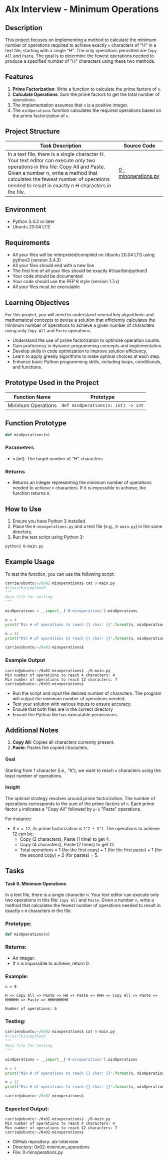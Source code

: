 # Alx Interview - Minimum Operations

## Description

This project focuses on implementing a method to calculate the minimum number of operations required to achieve exactly `n` characters of "H" in a text file, starting with a single "H". The only operations permitted are `Copy All` and `Paste`. The goal is to determine the fewest operations needed to produce a specified number of "H" characters using these two methods.

## Features
1. **Prime Factorization**: Write a function to calculate the prime factors of `n`.
2. **Calculate Operations**: Sum the prime factors to get the total number of operations.
3. The implementation assumes that `n` is a positive integer.
4. The `minOperations` function calculates the required operations based on the prime factorization of `n`.

## Project Structure

| Task Description | Source Code |
|------------------|-------------|
| In a text file, there is a single character H. Your text editor can execute only two operations in this file: Copy All and Paste. Given a number n, write a method that calculates the fewest number of operations needed to result in exactly n H characters in the file. | [0-minoperations.py](0-minoperations.py) |

## Environment
- Python 3.4.3 or later
- Ubuntu 20.04 LTS

## Requirements
- All your files will be interpreted/compiled on Ubuntu 20.04 LTS using python3 (version 3.4.3)
- All your files should end with a new line
- The first line of all your files should be exactly #!/usr/bin/python3
- Your code should be documented
- Your code should use the PEP 8 style (version 1.7.x)
- All your files must be executable

## Learning Objectives
For this project, you will need to understand several key algorithmic and mathematical concepts to devise a solution that efficiently calculates the minimum number of operations to achieve a given number of characters using only `Copy All` and `Paste` operations. 
- Understand the use of prime factorization to optimize operation counts.
- Gain proficiency in dynamic programming concepts and implementation.
- Develop skills in code optimization to improve solution efficiency.
- Learn to apply greedy algorithms to make optimal choices at each step.
- Enhance basic Python programming skills, including loops, conditionals, and functions.

## Prototype Used in the Project
| Function Name     | Prototype                             |
|-------------------|---------------------------------------|
| Minimum Operations | `def minOperations(n: int) -> int`   |

## Function Prototype
```python
def minOperations(n)
```

### Parameters
- `n` (int): The target number of "H" characters.

### Returns
- Returns an integer representing the minimum number of operations needed to achieve `n` characters. If it is impossible to achieve, the function returns `0`.

## How to Use
1. Ensure you have Python 3 installed.
2. Place the `0-minoperations.py` and a test file (e.g., `0-main.py`) in the same directory.
3. Run the test script using Python 3:
```bash
python3 0-main.py
```

## Example Usage
To test the function, you can use the following script:

```python
carrie@ubuntu:~/0x02-minoperations$ cat 0-main.py
#!/usr/bin/python3
"""
Main file for testing
"""

minOperations = __import__('0-minoperations').minOperations

n = 4
print("Min # of operations to reach {} char: {}".format(n, minOperations(n)))

n = 12
print("Min # of operations to reach {} char: {}".format(n, minOperations(n)))

carrie@ubuntu:~/0x02-minoperations$
```

### Example Output
```
carrie@ubuntu:~/0x02-minoperations$ ./0-main.py
Min number of operations to reach 4 characters: 4
Min number of operations to reach 12 characters: 7
carrie@ubuntu:~/0x02-minoperations$
```

- Run the script and input the desired number of characters. The program will output the minimum number of operations needed.
- Test your solution with various inputs to ensure accuracy.
- Ensure that both files are in the correct directory
- Ensure the Python file has executable permissions.

## Additional Notes

1. **Copy All**: Copies all characters currently present.
2. **Paste**: Pastes the copied characters.

#### Goal
Starting from 1 character (i.e., "A"), we want to reach `n` characters using the least number of operations.

#### Insight
The optimal strategy revolves around prime factorization. The number of operations corresponds to the sum of the prime factors of `n`. Each prime factor `p` indicates a "Copy All" followed by `p-1` "Paste" operations.

For instance:
- If `n = 12`, its prime factorization is `2^2 * 3^1`. The operations to achieve 12 can be:
  - Copy (2 characters), Paste (1 time) to get 4.
  - Copy (4 characters), Paste (2 times) to get 12.
  - Total operations = 1 (for the first copy) + 1 (for the first paste) + 1 (for the second copy) + 2 (for pastes) = 5.

## Tasks

#### Task 0. Minimum Operations

In a text file, there is a single character `H`. Your text editor can execute only two operations in this file: `Copy All` and `Paste`. Given a number `n`, write a method that calculates the fewest number of operations needed to result in exactly `n` `H` characters in the file.

### Prototype:
```python
def minOperations(n)
```

### Returns:
- An integer.
- If n is impossible to achieve, return 0.

### Example:
```plaintext
n = 9

H => Copy All => Paste => HH => Paste => HHH => Copy All => Paste => HHHHHH => Paste => HHHHHHHHH

Number of operations: 6
```

### Testing:
```python
carrie@ubuntu:~/0x02-minoperations$ cat 0-main.py
#!/usr/bin/python3
"""
Main file for testing
"""

minOperations = __import__('0-minoperations').minOperations

n = 4
print("Min # of operations to reach {} char: {}".format(n, minOperations(n)))

n = 12
print("Min # of operations to reach {} char: {}".format(n, minOperations(n)))

carrie@ubuntu:~/0x02-minoperations$
```

### Expected Output:
```plaintext
carrie@ubuntu:~/0x02-minoperations$ ./0-main.py
Min number of operations to reach 4 characters: 4
Min number of operations to reach 12 characters: 7
carrie@ubuntu:~/0x02-minoperations$
```

- GitHub repository: alx-interview
- Directory: 0x02-minimum_operations
- File: 0-minoperations.py

